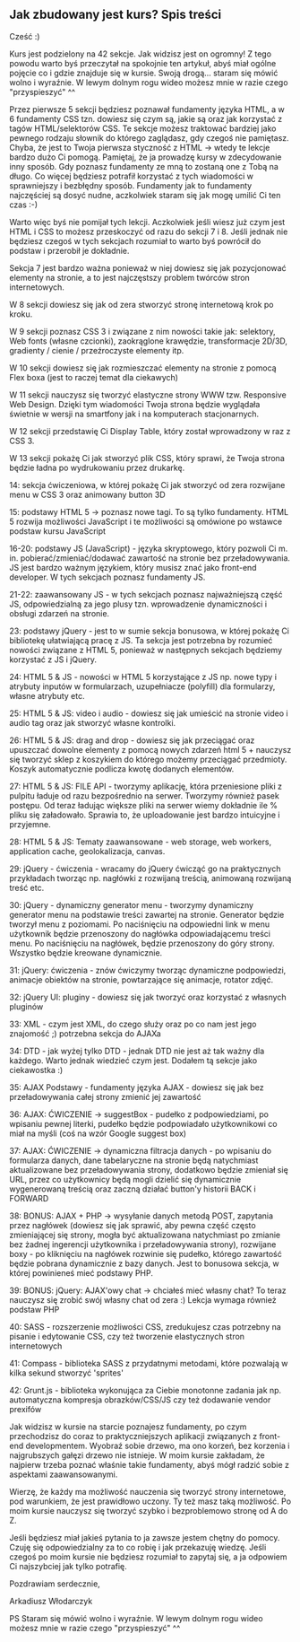 ## Jak zbudowany jest kurs? Spis treści

Cześć :)

Kurs jest podzielony na 42 sekcje. Jak widzisz jest on ogromny! Z tego powodu warto byś przeczytał na spokojnie ten artykuł, abyś miał ogólne pojęcie co i gdzie znajduje się w kursie. Swoją drogą... staram się mówić wolno i wyraźnie. W lewym dolnym rogu wideo możesz mnie w razie czego "przyspieszyć" ^^

Przez pierwsze 5 sekcji będziesz poznawał fundamenty języka HTML, a w 6 fundamenty CSS tzn. dowiesz się czym są, jakie są oraz jak korzystać z tagów HTML/selektorów CSS. Te sekcje możesz traktować bardziej jako pewnego rodzaju słownik do którego zaglądasz, gdy czegoś nie pamiętasz. Chyba, że jest to Twoja pierwsza styczność z HTML -> wtedy te lekcje bardzo dużo Ci pomogą. Pamiętaj, że ja prowadzę kursy w zdecydowanie inny sposób. Gdy poznasz fundamenty ze mną to zostaną one z Tobą na długo. Co więcej będziesz potrafił korzystać z tych wiadomości w sprawniejszy i bezbłędny sposób. Fundamenty jak to fundamenty najczęściej są dosyć nudne, aczkolwiek staram się jak mogę umilić Ci ten czas :-)

Warto więc byś nie pomijał tych lekcji. Aczkolwiek jeśli wiesz już czym jest HTML i CSS to możesz przeskoczyć od razu do sekcji 7 i 8. Jeśli jednak nie będziesz czegoś w tych sekcjach rozumiał to warto byś powrócił do podstaw i przerobił je dokładnie.

Sekcja 7 jest bardzo ważna ponieważ w niej dowiesz się jak pozycjonować elementy na stronie, a to jest najczęstszy problem twórców stron internetowych. 

W 8 sekcji dowiesz się jak od zera stworzyć stronę internetową krok po kroku. 

W 9 sekcji poznasz CSS 3 i  związane z nim nowości takie jak: selektory, Web fonts (własne czcionki), zaokrąglone krawędzie, transformacje 2D/3D, gradienty / cienie / przeźroczyste elementy itp.

W 10 sekcji dowiesz się jak rozmieszczać elementy na stronie z pomocą Flex boxa (jest to raczej temat dla ciekawych)

W 11 sekcji nauczysz się tworzyć elastyczne strony WWW tzw. Responsive Web Design. Dzięki tym wiadomości Twoja strona będzie wyglądała świetnie w wersji na smartfony jak i na komputerach stacjonarnych. 

W 12 sekcji przedstawię Ci Display Table, który został wprowadzony w raz z CSS 3.

W 13 sekcji pokażę Ci jak stworzyć plik CSS, który sprawi, że Twoja strona będzie ładna po wydrukowaniu przez drukarkę.

14: sekcja ćwiczeniowa, w której pokażę Ci jak stworzyć od zera rozwijane menu w CSS 3 oraz animowany button 3D

15: podstawy HTML 5 -> poznasz nowe tagi. To są tylko fundamenty. HTML 5 rozwija możliwości JavaScript i te możliwości są omówione po wstawce podstaw kursu JavaScript

16-20: podstawy JS (JavaScript) - języka skryptowego, który pozwoli Ci m. in. pobierać/zmieniać/dodawać zawartość na stronie bez przeładowywania. JS jest bardzo ważnym językiem, który musisz znać jako front-end developer. W tych sekcjach poznasz fundamenty JS.

21-22: zaawansowany JS - w tych sekcjach poznasz najważniejszą część JS, odpowiedzialną za jego plusy tzn. wprowadzenie dynamiczności i obsługi zdarzeń na stronie.

23: podstawy jQuery - jest to w sumie sekcja bonusowa, w której pokażę Ci bibliotekę ułatwiającą pracę z JS. Ta sekcja jest potrzebna by rozumieć nowości związane z HTML 5, ponieważ w następnych sekcjach będziemy korzystać z JS i jQuery.

24: HTML 5 & JS - nowości w HTML 5 korzystające z JS np. nowe typy i atrybuty inputów w formularzach, uzupełniacze (polyfill) dla formularzy, własne atrybuty etc.

25: HTML 5 & JS: video i audio - dowiesz się jak umieścić na stronie video i audio tag oraz jak stworzyć własne kontrolki.

26: HTML 5 & JS: drag and drop - dowiesz się jak przeciągać oraz upuszczać dowolne elementy z pomocą nowych zdarzeń html 5 + nauczysz się tworzyć sklep z koszykiem do którego możemy przeciągać przedmioty. Koszyk automatycznie podlicza kwotę dodanych elementów.

27: HTML 5 & JS: FILE API - tworzymy aplikację, która przeniesione pliki z pulpitu ładuje od razu bezpośrednio na serwer. Tworzymy również pasek postępu. Od teraz ładując większe pliki na serwer wiemy dokładnie ile % pliku się załadowało. Sprawia to, że uploadowanie jest bardzo intuicyjne i przyjemne.

28: HTML 5 & JS: Tematy zaawansowane - web storage, web workers, application cache, geolokalizacja, canvas. 

29: jQuery - ćwiczenia - wracamy do jQuery ćwicząć go na praktycznych przykładach tworząc np. nagłówki z rozwijaną treścią, animowaną rozwijaną treść etc.

30: jQuery - dynamiczny generator menu - tworzymy dynamiczny generator menu na podstawie treści zawartej na stronie. Generator będzie tworzył menu z poziomami. Po naciśnięciu na odpowiedni link w menu użytkownik będzie przenoszony do nagłówka odpowiadającemu treści menu. Po naciśnięciu na nagłówek, będzie przenoszony do góry strony. Wszystko będzie kreowane dynamicznie.

31: jQuery: ćwiczenia - znów ćwiczymy tworząc dynamiczne podpowiedzi, animacje obiektów na stronie, powtarzające się animacje, rotator zdjęć.

32: jQuery UI: pluginy - dowiesz się jak tworzyć oraz korzystać z własnych pluginów

33: XML -  czym jest XML, do czego służy oraz po co nam jest jego znajomość ;) potrzebna sekcja do AJAXa

34: DTD - jak wyżej tylko DTD - jednak DTD nie jest aż tak ważny dla każdego. Warto jednak wiedzieć czym jest. Dodałem tą sekcje jako ciekawostka :)

35: AJAX Podstawy - fundamenty języka AJAX - dowiesz się jak bez przeładowywania całej strony zmienić jej zawartość

36: AJAX: ĆWICZENIE ->  suggestBox - pudełko z podpowiedziami, po wpisaniu pewnej literki, pudełko będzie podpowiadało użytkownikowi co miał na myśli (coś na wzór Google suggest box)

37: AJAX: ĆWICZENIE -> dynamiczna filtracja danych - po wpisaniu do formularza danych, dane tabelaryczne na stronie będą natychmiast aktualizowane bez przeładowywania strony, dodatkowo będzie zmieniał się URL, przez co użytkownicy będą mogli dzielić się dynamicznie wygenerowaną treścią oraz zaczną działać button'y historii BACK i FORWARD

38: BONUS: AJAX + PHP -> wysyłanie danych metodą POST, zapytania przez nagłówek (dowiesz się jak sprawić, aby pewna część często zmieniającej się strony, mogła być aktualizowana natychmiast po zmianie bez żadnej ingerencji użytkownika i przeładowywania strony), rozwijane boxy - po kliknięciu na nagłówek rozwinie się pudełko, którego zawartość będzie pobrana dynamicznie z bazy danych. Jest to bonusowa sekcja, w której powinieneś mieć podstawy PHP. 

39: BONUS: jQuery: AJAX'owy chat -> chciałeś mieć własny chat? To teraz nauczysz się zrobić swój własny chat od zera :) Lekcja wymaga również podstaw PHP

40: SASS -  rozszerzenie możliwości CSS, zredukujesz czas potrzebny na pisanie i edytowanie CSS, czy też tworzenie elastycznych stron internetowych

41: Compass - biblioteka SASS z przydatnymi metodami, które pozwalają w kilka sekund stworzyć 'sprites'

42: Grunt.js - biblioteka wykonująca za Ciebie monotonne zadania jak np. automatyczna kompresja obrazków/CSS/JS czy też dodawanie vendor prexifów

Jak widzisz w kursie na starcie poznajesz fundamenty, po czym przechodzisz do coraz to praktyczniejszych aplikacji związanych z front-end developmentem. Wyobraź sobie drzewo, ma ono korzeń, bez korzenia i najgrubszych gałęzi drzewo nie istnieje. W moim kursie zakładam, że najpierw trzeba poznać właśnie takie fundamenty, abyś mógł radzić sobie z aspektami zaawansowanymi. 

Wierzę, że każdy ma możliwość nauczenia się tworzyć strony internetowe, pod warunkiem, że jest prawidłowo uczony. Ty też masz taką możliwość. Po moim kursie nauczysz się tworzyć szybko i bezproblemowo stronę od A do Z.

Jeśli będziesz miał jakieś pytania to ja zawsze jestem chętny do pomocy. Czuję się odpowiedzialny za to co robię i jak przekazuję wiedzę. Jeśli czegoś po moim kursie nie będziesz rozumiał to zapytaj się, a ja odpowiem Ci najszybciej jak tylko potrafię.

Pozdrawiam serdecznie,

Arkadiusz Włodarczyk

PS Staram się mówić wolno i wyraźnie. W lewym dolnym rogu wideo możesz mnie w razie czego "przyspieszyć" ^^